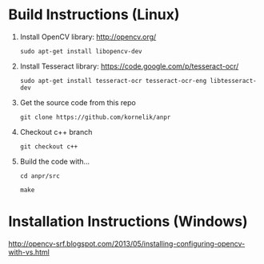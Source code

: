 

Build Instructions (Linux)
===================================


1. Install OpenCV library: http://opencv.org/
	
	`sudo apt-get install libopencv-dev`

2. Install Tesseract library: https://code.google.com/p/tesseract-ocr/

   	`sudo apt-get install tesseract-ocr tesseract-ocr-eng libtesseract-dev`

3. Get the source code from this repo

	`git clone https://github.com/kornelik/anpr`

4. Checkout c++ branch

	`git checkout c++`

4. Build the code with...

	`cd anpr/src`
	
	`make`



Installation Instructions (Windows)
===================================

http://opencv-srf.blogspot.com/2013/05/installing-configuring-opencv-with-vs.html
